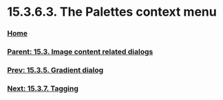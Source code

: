 # 15.3.6.3. The Palettes context menu

### [Home](./00-home.md)
### [Parent: 15.3. Image content related dialogs](./15-03-00-image-content-related-dialogs.md)
### [Prev: 15.3.5. Gradient dialog](./15-03-05-gradient-dialog.md)
### [Next: 15.3.7. Tagging](./15-03-07-tagging.md)
